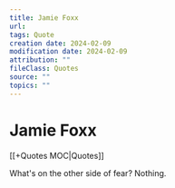 ```yaml
---
title: Jamie Foxx
url: 
tags: Quote
creation date: 2024-02-09
modification date: 2024-02-09
attribution: ""
fileClass: Quotes
source: ""
topics: ""
---
```


# Jamie Foxx

[[+Quotes MOC|Quotes]]

What's on the other side of fear? Nothing.
